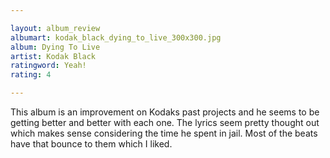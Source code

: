```yaml
---

layout: album_review
albumart: kodak_black_dying_to_live_300x300.jpg
album: Dying To Live
artist: Kodak Black
ratingword: Yeah!
rating: 4

---
```


This album is an improvement on Kodaks past projects and he seems to be getting better and better with each one. The lyrics seem pretty thought out which makes sense considering the time he spent in jail. Most of the beats have that bounce to them which I liked.
